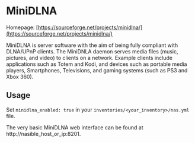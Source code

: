 # MiniDLNA

Homepage: [https://sourceforge.net/projects/minidlna/](https://sourceforge.net/projects/minidlna/)

MiniDLNA is server software with the aim of being fully compliant with DLNA/UPnP clients. The MiniDNLA daemon serves media files (music, pictures, and video) to clients on a network. Example clients include applications such as Totem and Kodi, and devices such as portable media players, Smartphones, Televisions, and gaming systems (such as PS3 and Xbox 360).

## Usage

Set `minidlna_enabled: true` in your `inventories/<your_inventory>/nas.yml` file.

The very basic MiniDLNA web interface can be found at http://nasible_host_or_ip:8201.
